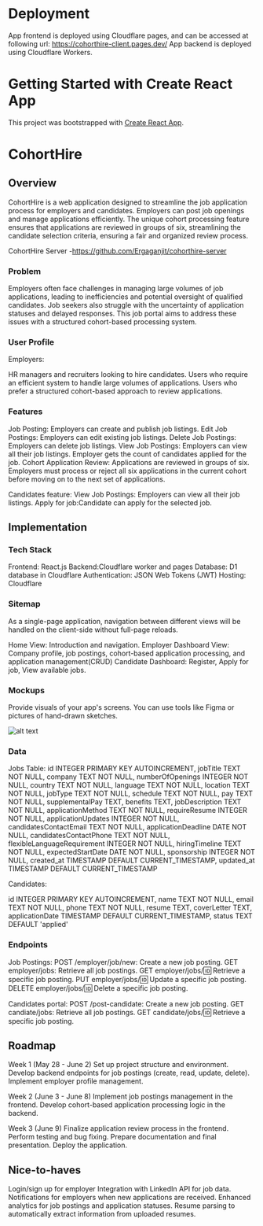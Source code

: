 # Deployment
App frontend is deployed using Cloudflare pages, and can be accessed at following url: https://cohorthire-client.pages.dev/
App backend is deployed using Cloudflare Workers.

# Getting Started with Create React App

This project was bootstrapped with [Create React App](https://github.com/facebook/create-react-app).

# CohortHire

## Overview

CohortHire is a web application designed to streamline the job application process for employers and candidates. Employers can post job openings and manage applications efficiently. The unique cohort processing feature ensures that applications are reviewed in groups of six, streamlining the candidate selection criteria, ensuring a fair and organized review process.

CohortHire Server -https://github.com/Ergaganjit/cohorthire-server

### Problem

Employers often face challenges in managing large volumes of job applications, leading to inefficiencies and potential oversight of qualified candidates. Job seekers also struggle with the uncertainty of application statuses and delayed responses. This job portal aims to address these issues with a structured cohort-based processing system.

### User Profile

Employers:

HR managers and recruiters looking to hire candidates.
Users who require an efficient system to handle large volumes of applications.
Users who prefer a structured cohort-based approach to review applications.


### Features

Job Posting: Employers can create and publish job listings.
Edit Job Postings: Employers can edit existing job listings.
Delete Job Postings: Employers can delete job listings.
View Job Postings: Employers can view all their job listings.
Employer gets the count of candidates applied for the job. 
Cohort Application Review: Applications are reviewed in groups of six. Employers must process or reject all six applications in the current cohort before moving on to the next set of applications.

Candidates feature: 
View Job Postings: Employers can view all their job listings.
Apply for job:Candidate can apply for the selected job. 



## Implementation

### Tech Stack

Frontend: React.js
Backend:Cloudflare worker and pages
Database: D1 database in Cloudflare
Authentication: JSON Web Tokens (JWT)
Hosting: Cloudflare


### Sitemap

As a single-page application, navigation between different views will be handled on the client-side without full-page reloads.

Home View: Introduction and navigation.
Employer Dashboard View: Company profile, job postings, cohort-based application processing, and application management(CRUD)
Candidate Dashboard: Register, Apply for job, View available jobs.

### Mockups

Provide visuals of your app's screens. You can use tools like Figma or pictures of hand-drawn sketches.

![alt text](image-1.png)

### Data

Jobs Table:
id INTEGER PRIMARY KEY AUTOINCREMENT,
  jobTitle TEXT NOT NULL,
  company TEXT NOT NULL,
  numberOfOpenings INTEGER NOT NULL,
  country TEXT NOT NULL,
  language TEXT NOT NULL,
  location TEXT NOT NULL,
  jobType TEXT NOT NULL,
  schedule TEXT NOT NULL,
  pay TEXT NOT NULL,
  supplementalPay TEXT,
  benefits TEXT,
  jobDescription TEXT NOT NULL,
  applicationMethod TEXT NOT NULL,
  requireResume INTEGER NOT NULL,
  applicationUpdates INTEGER NOT NULL,
  candidatesContactEmail TEXT NOT NULL,
  applicationDeadline DATE NOT NULL,
  candidatesContactPhone TEXT NOT NULL,
  flexibleLanguageRequirement INTEGER NOT NULL,
  hiringTimeline TEXT NOT NULL,
  expectedStartDate DATE NOT NULL,
  sponsorship INTEGER NOT NULL,
  created_at TIMESTAMP DEFAULT CURRENT_TIMESTAMP,
  updated_at TIMESTAMP DEFAULT CURRENT_TIMESTAMP

  Candidates:

  id INTEGER PRIMARY KEY AUTOINCREMENT,
  name TEXT NOT NULL,
  email TEXT NOT NULL,
  phone TEXT NOT NULL,
  resume TEXT,
  coverLetter TEXT,
  applicationDate TIMESTAMP DEFAULT CURRENT_TIMESTAMP,
  status TEXT DEFAULT 'applied'

### Endpoints

Job Postings:
POST /employer/job/new: Create a new job posting.
GET employer/jobs: Retrieve all job postings.
GET employer/jobs/:id: Retrieve a specific job posting.
PUT employer/jobs/:id: Update a specific job posting.
DELETE employer/jobs/:id: Delete a specific job posting.

Candidates portal:
POST /post-candidate: Create a new job posting.
GET candiate/jobs: Retrieve all job postings.
GET candidate/jobs/:id: Retrieve a specific job posting.

## Roadmap

Week 1 (May 28 - June 2)
Set up project structure and environment.
Develop backend endpoints for job postings (create, read, update, delete).
Implement employer profile management.

Week 2 (June 3 - June 8)
Implement job postings management in the frontend.
Develop cohort-based application processing logic in the backend.

Week 3 (June 9)
Finalize application review process in the frontend.
Perform testing and bug fixing.
Prepare documentation and final presentation.
Deploy the application.

## Nice-to-haves

Login/sign up for employer
Integration with LinkedIn API for job data.
Notifications for employers when new applications are received.
Enhanced analytics for job postings and application statuses.
Resume parsing to automatically extract information from uploaded resumes.

